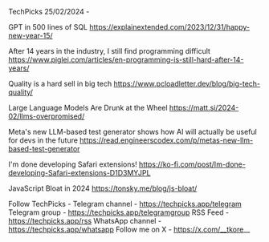TechPicks 25/02/2024 -

GPT in 500 lines of SQL
https://explainextended.com/2023/12/31/happy-new-year-15/

After 14 years in the industry, I still find programming difficult
https://www.piglei.com/articles/en-programming-is-still-hard-after-14-years/

Quality is a hard sell in big tech
https://www.pcloadletter.dev/blog/big-tech-quality/

Large Language Models Are Drunk at the Wheel
https://matt.si/2024-02/llms-overpromised/

Meta's new LLM-based test generator shows how AI will actually be useful for devs in the future
https://read.engineerscodex.com/p/metas-new-llm-based-test-generator

I'm done developing Safari extensions!
https://ko-fi.com/post/Im-done-developing-Safari-extensions-D1D3MYJPL

JavaScript Bloat in 2024
https://tonsky.me/blog/js-bloat/

Follow TechPicks -
Telegram channel - https://techpicks.app/telegram
Telegram group - https://techpicks.app/telegramgroup
RSS Feed - https://techpicks.app/rss
WhatsApp channel - https://techpicks.app/whatsapp
Follow me on X - https://x.com/__tkore__